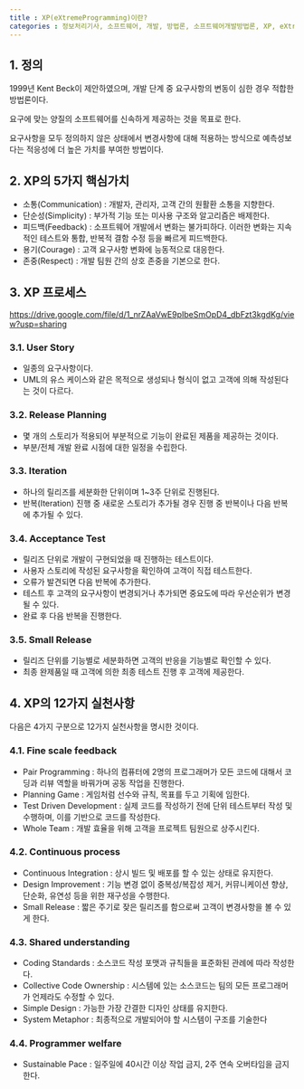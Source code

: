```yaml
---
title : XP(eXtremeProgramming)이란?
categories : 정보처리기사, 소프트웨어, 개발, 방법론, 소프트웨어개발방법론, XP, eXtremeProgramming
---
```


## 1. 정의

1999년 Kent Beck이 제안하였으며, 개발 단계 중 요구사항의 변동이 심한 경우 적합한 방법론이다.

요구에 맞는 양질의 소프트웨어를 신속하게 제공하는 것을 목표로 한다.

요구사항을 모두 정의하지 않은 상태에서 변경사항에 대해 적용하는 방식으로 예측성보다는 적응성에 더 높은 가치를 부여한 방법이다.


## 2. XP의 5가지 핵심가치

- 소통(Communication) : 개발자, 관리자, 고객 간의 원활환 소통을 지향한다.
- 단순성(Simplicity) : 부가적 기능 또는 미사용 구조와 알고리즘은 배제한다.
- 피드백(Feedback) : 소프트웨어 개발에서 변화는 불가피하다. 이러한 변화는 지속적인 테스트와 통합, 반복적 결함 수정 등을 빠르게 피드백한다.
- 용기(Courage) : 고객 요구사항 변화에 능동적으로 대응한다.
- 존중(Respect) : 개발 팀원 간의 상호 존중을 기본으로 한다.

## 3. XP 프로세스

<https://drive.google.com/file/d/1_nrZAaVwE9pIbeSmOpD4_dbFzt3kgdKg/view?usp=sharing>

### 3.1. User Story

- 일종의 요구사항이다.
- UML의 유스 케이스와 같은 목적으로 생성되나 형식이 없고 고객에 의해 작성된다는 것이 다르다.

### 3.2. Release Planning

- 몇 개의 스토리가 적용되어 부분적으로 기능이 완료된 제품을 제공하는 것이다.
- 부분/전체 개발 완료 시점에 대한 일정을 수립한다.

### 3.3. Iteration

- 하나의 릴리즈를 세분화한 단위이며 1~3주 단위로 진행된다. 
- 반복(Iteration) 진행 중 새로운 스토리가 추가될 경우 진행 중 반복이나 다음 반복에 추가될 수 있다. 

### 3.4. Acceptance Test

- 릴리즈 단위로 개발이 구현되었을 때 진행하는 테스트이다.
- 사용자 스토리에 작성된 요구사항을 확인하여 고객이 직접 테스트한다.
- 오류가 발견되면 다음 반복에 추가한다.
- 테스트 후 고객의 요구사항이 변경되거나 추가되면 중요도에 따라 우선순위가 변경될 수 있다. 
- 완료 후 다음 반복을 진행한다. 


### 3.5. Small Release

- 릴리즈 단위를 기능별로 세분화하면 고객의 반응을 기능별로 확인할 수 있다. 
- 최종 완제품일 때 고객에 의한 최종 테스트 진행 후 고객에 제공한다.


## 4. XP의 12가지 실천사항

다음은 4가지 구분으로 12가지 실천사항을 명시한 것이다.

### 4.1. Fine scale feedback

- Pair Programming : 하나의 컴퓨터에 2명의 프로그래머가 모든 코드에 대해서 코딩과 리뷰 역할을 바꿔가며 공동 작업을  진행한다. 
- Planning Game : 게임처럼 선수와 규칙, 목표를 두고 기획에 임한다. 
- Test Driven Development : 실제 코드를 작성하기 전에 단위 테스트부터 작성 및 수행하며, 이를 기반으로 코드를 작성한다.
- Whole Team : 개발 효율을 위해 고객을 프로젝트 팀원으로 상주시킨다.

### 4.2. Continuous process

- Continuous Integration : 상시 빌드 및 배포를 할 수 있는 상태로 유지한다.
- Design Improvement : 기능 변경 없이 중복성/복잡성 제거, 커뮤니케이션 향상, 단순화, 유연성 등을 위한 재구성을 수행한다. 
- Small Release : 짧은 주기로 잦은 릴리즈를 함으로써 고객이 변경사항을 볼 수 있게 한다.

### 4.3. Shared understanding

- Coding Standards  : 소스코드 작성 포맷과 규칙들을 표준화된 관례에 따라 작성한다. 
- Collective Code Ownership : 시스템에 있는 소스코드는 팀의 모든 프로그래머가 언제라도 수정할 수 있다. 
- Simple Design : 가능한 가장 간결한 디자인 상태를 유지한다.
- System Metaphor : 최종적으로 개발되어야 할 시스템이 구조를 기술한다

### 4.4. Programmer welfare

- Sustainable Pace : 일주일에 40시간 이상 작업 금지, 2주  연속 오버타임을 금지한다.

